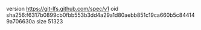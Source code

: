 version https://git-lfs.github.com/spec/v1
oid sha256:f6317b0899cb0fbb553b3dd4a29a1d80aebb851c19ca660b5c844149a706630a
size 51323
